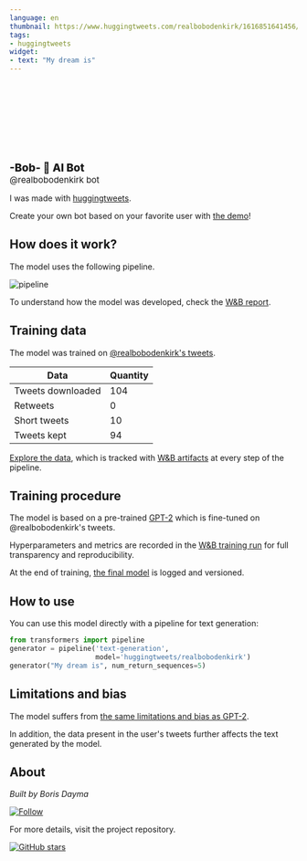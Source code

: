 ```yaml
---
language: en
thumbnail: https://www.huggingtweets.com/realbobodenkirk/1616851641456/predictions.png
tags:
- huggingtweets
widget:
- text: "My dream is"
---
```


<div>
<div style="width: 132px; height:132px; border-radius: 50%; background-size: cover; background-image: url('https://pbs.twimg.com/profile_images/1275429047514923011/GagUHKep_400x400.png')">
</div>
<div style="margin-top: 8px; font-size: 19px; font-weight: 800">-Bob- 🤖 AI Bot </div>
<div style="font-size: 15px">@realbobodenkirk bot</div>
</div>

I was made with [huggingtweets](https://github.com/borisdayma/huggingtweets).

Create your own bot based on your favorite user with [the demo](https://colab.research.google.com/github/borisdayma/huggingtweets/blob/master/huggingtweets-demo.ipynb)!

## How does it work?

The model uses the following pipeline.

![pipeline](https://github.com/borisdayma/huggingtweets/blob/master/img/pipeline.png?raw=true)

To understand how the model was developed, check the [W&B report](https://wandb.ai/wandb/huggingtweets/reports/HuggingTweets-Train-a-Model-to-Generate-Tweets--VmlldzoxMTY5MjI).

## Training data

The model was trained on [@realbobodenkirk's tweets](https://twitter.com/realbobodenkirk).

| Data | Quantity |
| --- | --- |
| Tweets downloaded | 104 |
| Retweets | 0 |
| Short tweets | 10 |
| Tweets kept | 94 |

[Explore the data](https://wandb.ai/wandb/huggingtweets/runs/2tuu8640/artifacts), which is tracked with [W&B artifacts](https://docs.wandb.com/artifacts) at every step of the pipeline.

## Training procedure

The model is based on a pre-trained [GPT-2](https://huggingface.co/gpt2) which is fine-tuned on @realbobodenkirk's tweets.

Hyperparameters and metrics are recorded in the [W&B training run](https://wandb.ai/wandb/huggingtweets/runs/380stf7l) for full transparency and reproducibility.

At the end of training, [the final model](https://wandb.ai/wandb/huggingtweets/runs/380stf7l/artifacts) is logged and versioned.

## How to use

You can use this model directly with a pipeline for text generation:

```python
from transformers import pipeline
generator = pipeline('text-generation',
                     model='huggingtweets/realbobodenkirk')
generator("My dream is", num_return_sequences=5)
```

## Limitations and bias

The model suffers from [the same limitations and bias as GPT-2](https://huggingface.co/gpt2#limitations-and-bias).

In addition, the data present in the user's tweets further affects the text generated by the model.

## About

*Built by Boris Dayma*

[![Follow](https://img.shields.io/twitter/follow/borisdayma?style=social)](https://twitter.com/intent/follow?screen_name=borisdayma)

For more details, visit the project repository.

[![GitHub stars](https://img.shields.io/github/stars/borisdayma/huggingtweets?style=social)](https://github.com/borisdayma/huggingtweets)
